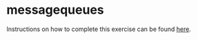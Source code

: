 # messagequeues

Instructions on how to complete this exercise can be found [here](https://docs.google.com/document/d/10Tse1NhS6eM8zl06zZyR-eP4yD6ntm6tG_5U7IlQtlQ/edit?usp=sharing).


